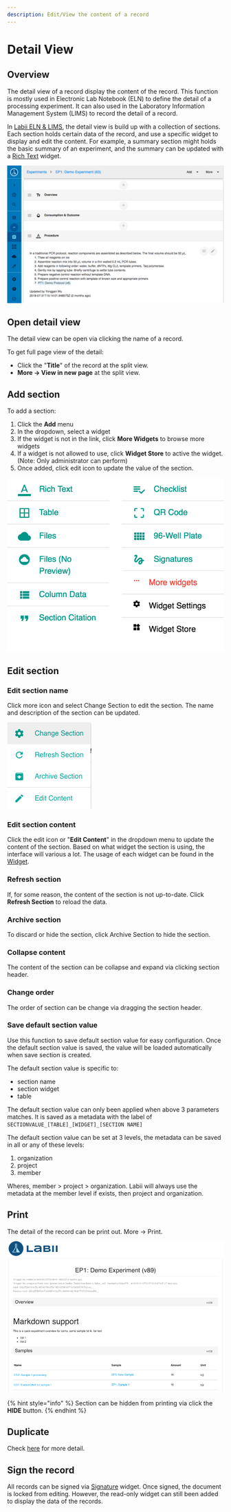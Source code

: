```yaml
---
description: Edit/View the content of a record
---
```


# Detail View

## Overview

The detail view of a record display the content of the record. This function is mostly used in Electronic Lab Notebook \(ELN\) to define the detail of a processing experiment. It can also used in the Laboratory Information Management System \(LIMS\) to record the detail of a record.

In [Labii ELN & LIMS](https://www.labii.com), the detail view is build up with a collection of sections. Each section holds certain data of the record, and use a specific widget to display and edit the content. For example, a summary section might holds the basic summary of an experiment, and the summary can be updated with a [Rich Text](../widgets/text.md#rich-text) widget.

![Detail View of an experiment at Labii ELN &amp; LIMS](../.gitbook/assets/detail-view-labii-eln-lims.png)

## Open detail view

The detail view can be open via clicking the name of a record. 

To get full page view of the detail:

* Click the "**Title**" of the record at the split view.
* **More -&gt; View in new page** at the split view.

## Add section

To add a section:

1. Click the **Add** menu
2. In the dropdown, select a widget
3. If the widget is not in the link, click **More Widgets** to browse more widgets
4. If a widget is not allowed to use, click **Widget Store** to active the widget. \(Note: Only administrator can perform\)
5. Once added, click edit icon to update the value of the section.

![Widget dropdown list](../.gitbook/assets/widgets-add-menu-labii-eln-lims.png)

## Edit section

### Edit section name

Click more icon and select Change Section to edit the section. The name and description of the section can be updated.

![Drop down menu of section more button](../.gitbook/assets/edit-section-labii-eln-lims.png)

### Edit section content

Click the edit icon or "**Edit Content**" in the dropdown menu to update the content of the section. Based on what widget the section is using, the interface will various a lot. The usage of each widget can be found in the [Widget](../settings/widgets.md). 

### Refresh section

If, for some reason, the content of the section is not up-to-date. Click **Refresh Section** to reload the data.

### Archive section

To discard or hide the section, click Archive Section to hide the section.

### Collapse content

The content of the section can be collapse and expand via clicking section header.

### Change order

The order of section can be change via dragging the section header.

### Save default section value

Use this function to save default section value for easy configuration. Once the default section value is saved, the value will be loaded automatically when save section is created.

The default section value is specific to:

* section name
* section widget
* table

The default section value can only been applied when above 3 parameters matches. It is saved as a metadata with the label of `SECTIONVALUE_[TABLE]_[WIDGET]_[SECTION NAME]`

The default section value can be set at 3 levels, the metadata can be saved in all or any of these levels:

1. organization
2. project
3. member

Wheres, member &gt; project &gt; organization. Labii will always use the metadata at the member level if exists, then project and organization.

## Print

The detail of the record can be print out. More -&gt; Print.

![Print view](../.gitbook/assets/print-view-labii-eln-lims.png)

{% hint style="info" %}
Section can be hidden from printing via click the **HIDE** button.
{% endhint %}

## Duplicate

Check [here](add-record.md#duplicate-from-existing-record) for more detail.

## Sign the record

All records can be signed via [Signature](../widgets/signature.md) widget. Once signed, the document is locked from editing. However, the read-only widget can still been added to display the data of the records.

